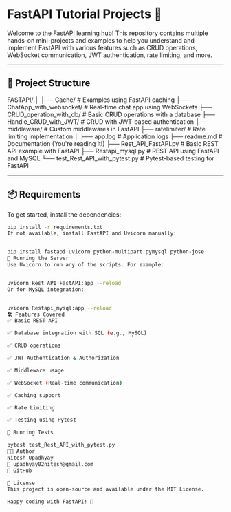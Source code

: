 # FastAPI Tutorial Projects 🚀

Welcome to the FastAPI learning hub! This repository contains multiple hands-on mini-projects and examples to help you understand and implement FastAPI with various features such as CRUD operations, WebSocket communication, JWT authentication, rate limiting, and more.

---

## 🧠 Project Structure

FASTAPI/
│
├── Cache/ # Examples using FastAPI caching
├── ChatApp_with_websocket/ # Real-time chat app using WebSockets
├── CRUD_operation_with_db/ # Basic CRUD operations with a database
├── Handle_CRUD_with_JWT/ # CRUD with JWT-based authentication
├── middleware/ # Custom middlewares in FastAPI
├── ratelimiter/ # Rate limiting implementation
│
├── app.log # Application logs
├── readme.md # Documentation (You're reading it!)
├── Rest_API_FastAPI.py # Basic REST API example with FastAPI
├── Restapi_mysql.py # REST API using FastAPI and MySQL
└── test_Rest_API_with_pytest.py # Pytest-based testing for FastAPI


---

## 📦 Requirements

To get started, install the dependencies:

```bash
pip install -r requirements.txt
If not available, install FastAPI and Uvicorn manually:


pip install fastapi uvicorn python-multipart pymysql python-jose
🚀 Running the Server
Use Uvicorn to run any of the scripts. For example:


uvicorn Rest_API_FastAPI:app --reload
Or for MySQL integration:


uvicorn Restapi_mysql:app --reload
🛠️ Features Covered
✅ Basic REST API

✅ Database integration with SQL (e.g., MySQL)

✅ CRUD operations

✅ JWT Authentication & Authorization

✅ Middleware usage

✅ WebSocket (Real-time communication)

✅ Caching support

✅ Rate Limiting

✅ Testing using Pytest

🧪 Running Tests

pytest test_Rest_API_with_pytest.py
🧑‍💻 Author
Nitesh Upadhyay
📧 upadhyay02nitesh@gmail.com
🔗 GitHub

📜 License
This project is open-source and available under the MIT License.

Happy coding with FastAPI! 🎉